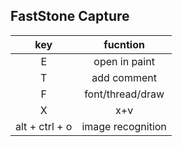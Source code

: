 ## FastStone Capture

|      key       |     fucntion      |
| :------------: | :---------------: |
|       E        |   open in paint   |
|       T        |    add comment    |
|       F        | font/thread/draw  |
|       X        |        x+v        |
| alt + ctrl + o | image recognition |
